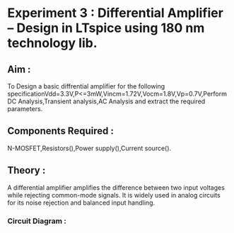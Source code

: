# Experiment 3 : Differential Amplifier – Design in LTspice using 180 nm technology lib.

## Aim : 
To Design a basic diffrential amplifier for the following specificationVdd=3.3V,P<=3mW,Vincm=1.72V,Vocm=1.8V,Vp=0.7V,Perform DC Analysis,Transient analysis,AC Analysis and extract the required parameters.
## Components Required :
N-MOSFET,Resistors(),Power supply(),Current source().

## Theory : 
A differential amplifier amplifies the difference between two input voltages while rejecting common-mode signals. It is widely used in analog circuits for its noise rejection and balanced input handling.
### Circuit Diagram :

